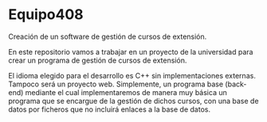 # Equipo408
Creación de un software de gestión de cursos de extensión.

En este repositorio vamos a trabajar en un proyecto de la universidad para crear un programa de gestión de cursos de extensión.

El idioma elegido para el desarrollo es C++ sin implementaciones externas. Tampoco será un proyecto web. Simplemente, un programa base (back-end) mediante el cual implementaremos de manera 
muy básica un programa que se encargue de la gestión de dichos cursos, con una base de datos por ficheros que no incluirá enlaces a la base de datos.


